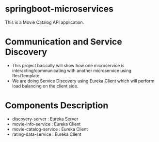 # springboot-microservices
This is a Movie Catalog API application.

# Communication and Service Discovery
- This project basically will show how one microservice is interacting/communicating with another microservice using RestTemplate.
- We are doing Service Discovery using Eureka Client which will perform load balancing on the client side.

# Components Description
- discovery-server : Eureka Server
- movie-info-service : Eureka Client
- movie-catalog-service : Eureka Client
- rating-data-service : Eureka Client
